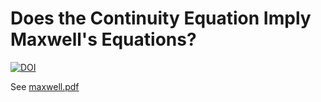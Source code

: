 # Does the Continuity Equation Imply Maxwell's Equations?
[![DOI](https://zenodo.org/badge/76009967.svg)](https://zenodo.org/badge/latestdoi/76009967)

See [maxwell.pdf](https://github.com/lukeburns/maxwells-equations/blob/master/maxwell.pdf)
